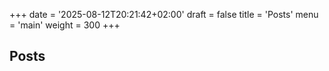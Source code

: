 +++
date = '2025-08-12T20:21:42+02:00'
draft = false
title = 'Posts'
menu = 'main'
weight = 300
+++

## Posts
